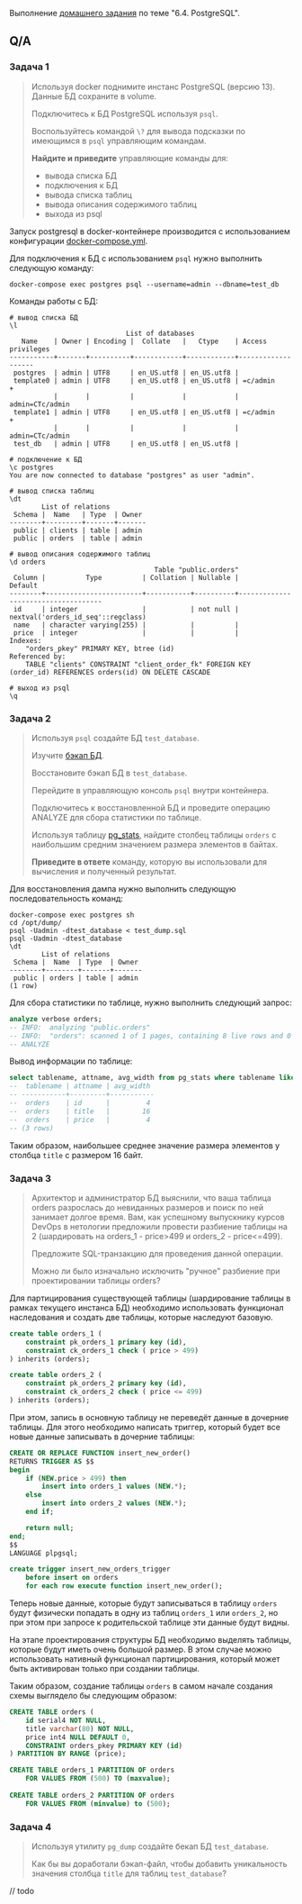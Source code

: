 Выполнение [домашнего задания](https://github.com/netology-code/virt-homeworks/blob/master/06-db-04-postgresql/README.md) 
по теме "6.4. PostgreSQL".

## Q/A

### Задача 1

> Используя docker поднимите инстанс PostgreSQL (версию 13). Данные БД сохраните в volume.
> 
> Подключитесь к БД PostgreSQL используя `psql`.
> 
> Воспользуйтесь командой `\?` для вывода подсказки по имеющимся в `psql` управляющим командам.
> 
> **Найдите и приведите** управляющие команды для:
> - вывода списка БД
> - подключения к БД
> - вывода списка таблиц
> - вывода описания содержимого таблиц
> - выхода из psql

Запуск postgresql в docker-контейнере производится с использованием конфигурации [docker-compose.yml](./docker-compose.yml).

Для подключения к БД с использованием `psql` нужно выполнить следующую команду:

```shell
docker-compose exec postgres psql --username=admin --dbname=test_db
```

Команды работы с БД:

```shell
# вывод списка БД
\l
                             List of databases
   Name    | Owner | Encoding |  Collate   |   Ctype    | Access privileges 
-----------+-------+----------+------------+------------+-------------------
 postgres  | admin | UTF8     | en_US.utf8 | en_US.utf8 | 
 template0 | admin | UTF8     | en_US.utf8 | en_US.utf8 | =c/admin         +
           |       |          |            |            | admin=CTc/admin
 template1 | admin | UTF8     | en_US.utf8 | en_US.utf8 | =c/admin         +
           |       |          |            |            | admin=CTc/admin
 test_db   | admin | UTF8     | en_US.utf8 | en_US.utf8 | 

# подключение к БД
\c postgres
You are now connected to database "postgres" as user "admin".

# вывод списка таблиц
\dt
        List of relations
 Schema |  Name   | Type  | Owner 
--------+---------+-------+-------
 public | clients | table | admin
 public | orders  | table | admin

# вывод описания содержимого таблиц
\d orders
                                    Table "public.orders"
 Column |          Type          | Collation | Nullable |              Default               
--------+------------------------+-----------+----------+------------------------------------
 id     | integer                |           | not null | nextval('orders_id_seq'::regclass)
 name   | character varying(255) |           |          | 
 price  | integer                |           |          | 
Indexes:
    "orders_pkey" PRIMARY KEY, btree (id)
Referenced by:
    TABLE "clients" CONSTRAINT "client_order_fk" FOREIGN KEY (order_id) REFERENCES orders(id) ON DELETE CASCADE

# выход из psql
\q
```

### Задача 2

> Используя `psql` создайте БД `test_database`.
> 
> Изучите [бэкап БД](./dump/test_dump.sql).
> 
> Восстановите бэкап БД в `test_database`.
> 
> Перейдите в управляющую консоль `psql` внутри контейнера.
> 
> Подключитесь к восстановленной БД и проведите операцию ANALYZE для сбора статистики по таблице.
> 
> Используя таблицу [pg_stats](https://postgrespro.ru/docs/postgresql/13/view-pg-stats), найдите столбец таблицы `orders` 
> с наибольшим средним значением размера элементов в байтах.
> 
> **Приведите в ответе** команду, которую вы использовали для вычисления и полученный результат.

Для восстановления дампа нужно выполнить следующую последовательность команд:

```shell
docker-compose exec postgres sh
cd /opt/dump/
psql -Uadmin -dtest_database < test_dump.sql
psql -Uadmin -dtest_database
\dt
        List of relations
 Schema |  Name  | Type  | Owner 
--------+--------+-------+-------
 public | orders | table | admin
(1 row)
```

Для сбора статистики по таблице, нужно выполнить следующий запрос:

```sql
analyze verbose orders;
-- INFO:  analyzing "public.orders"
-- INFO:  "orders": scanned 1 of 1 pages, containing 8 live rows and 0 dead rows; 8 rows in sample, 8 estimated total rows
-- ANALYZE
```

Вывод информации по таблице:

```sql
select tablename, attname, avg_width from pg_stats where tablename like 'orders';
--  tablename | attname | avg_width 
-- -----------+---------+-----------
--  orders    | id      |         4
--  orders    | title   |        16
--  orders    | price   |         4
-- (3 rows)
```

Таким образом, наибольшее среднее значение размера элементов у столбца `title` с размером 16 байт.

### Задача 3

> Архитектор и администратор БД выяснили, что ваша таблица orders разрослась до невиданных размеров и
> поиск по ней занимает долгое время. Вам, как успешному выпускнику курсов DevOps в нетологии предложили
> провести разбиение таблицы на 2 (шардировать на orders_1 - price>499 и orders_2 - price<=499).
> 
> Предложите SQL-транзакцию для проведения данной операции.
> 
> Можно ли было изначально исключить "ручное" разбиение при проектировании таблицы orders?

Для партицирования существующей таблицы (шардирование таблицы в рамках текущего инстанса БД)
необходимо использовать функционал наследования и создать две таблицы, которые наследуют базовую. 

```sql
create table orders_1 (
    constraint pk_orders_1 primary key (id),
    constraint ck_orders_1 check ( price > 499)
) inherits (orders);

create table orders_2 (
    constraint pk_orders_2 primary key (id),
    constraint ck_orders_2 check ( price <= 499)
) inherits (orders);
```

При этом, запись в основную таблицу не переведёт данные в дочерние таблицы. Для этого необходимо написать триггер,
который будет все новые данные записывать в дочерние таблицы:

```sql
CREATE OR REPLACE FUNCTION insert_new_order()
RETURNS TRIGGER AS $$
begin
	if (NEW.price > 499) then
		insert into orders_1 values (NEW.*);
	else
		insert into orders_2 values (NEW.*);
	end if;

	return null;
end;
$$
LANGUAGE plpgsql;

create trigger insert_new_orders_trigger
    before insert on orders
    for each row execute function insert_new_order();
```

Теперь новые данные, которые будут записываться в таблицу `orders` будут физически попадать в одну из таблиц `orders_1` или `orders_2`,
но при этом при запросе к родительской таблице эти данные будут видны.

На этапе проектирования структуры БД необходимо выделять таблицы, которые будут иметь очень большой размер.
В этом случае можно использовать нативный функционал партицирования, который может быть активирован только при создании таблицы.

Таким образом, создание таблицы `orders` в самом начале создания схемы выглядело бы следующим образом:

```sql
CREATE TABLE orders (
	id serial4 NOT NULL,
	title varchar(80) NOT NULL,
	price int4 NULL DEFAULT 0,
	CONSTRAINT orders_pkey PRIMARY KEY (id)
) PARTITION BY RANGE (price);

CREATE TABLE orders_1 PARTITION OF orders
    FOR VALUES FROM (500) TO (maxvalue);
    
CREATE TABLE orders_2 PARTITION OF orders
    FOR VALUES FROM (minvalue) to (500);
```

### Задача 4

> Используя утилиту `pg_dump` создайте бекап БД `test_database`.
> 
> Как бы вы доработали бэкап-файл, чтобы добавить уникальность значения столбца `title` для таблиц `test_database`?

// todo